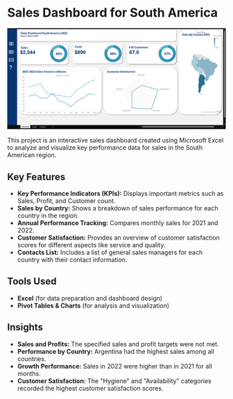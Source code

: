 # Sales Dashboard for South America

![Sales Dashboard South America](Sales_Dashboard_South_America.png)

This project is an interactive sales dashboard created using Microsoft Excel to analyze and visualize key performance data for sales in the South American region.

## Key Features

- **Key Performance Indicators (KPIs):** Displays important metrics such as Sales, Profit, and Customer count.
- **Sales by Country:** Shows a breakdown of sales performance for each country in the region.
- **Annual Performance Tracking:** Compares monthly sales for 2021 and 2022.
- **Customer Satisfaction:** Provides an overview of customer satisfaction scores for different aspects like service and quality.
- **Contacts List:** Includes a list of general sales managers for each country with their contact information.

## Tools Used

- **Excel** (for data preparation and dashboard design)
- **Pivot Tables & Charts** (for analysis and visualization)

## Insights

- **Sales and Profits:** The specified sales and profit targets were not met.
- **Performance by Country:** Argentina had the highest sales among all countries.
- **Growth Performance:** Sales in 2022 were higher than in 2021 for all months.
- **Customer Satisfaction:** The "Hygiene" and "Availability" categories recorded the highest customer satisfaction scores.




